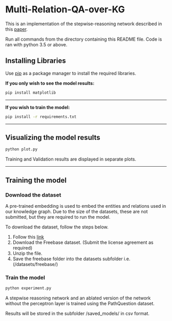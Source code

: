 # Multi-Relation-QA-over-KG
This is an implementation of the stepwise-reasoning network described in this [paper](https://dl.acm.org/doi/abs/10.1145/3336191.3371812).


Run all commands from the directory containing this README file. Code is ran with python 3.5 or above.

## Installing Libraries
Use [pip](https://pip.pypa.io/en/stable/) as a package manager to install the required libraries.

**If you only wish to see the model results:**
 
```bash
pip install matplotlib
```
---

**If you wish to train the model:**

```bash
pip install -r requirements.txt
```
----
## Visualizing the model results

```bash
python plot.py
```

Training and Validation results are displayed in separate plots.

----
## Training the model

### Download the dataset
A pre-trained embedding is used to embed the entities and relations used in our knowledge graph.
Due to the size of the datasets, these are not submitted, but they are required to run the model.

To download the dataset, follow the steps below.

1. Follow this [link](http://139.129.163.161/index/toolkits#pretrained-embeddings)
2. Download the Freebase dataset. (Submit the license agreement as required)
3. Unzip the file.
4. Save the freebase folder into the datasets subfolder i.e. (/datasets/freebase/)

### Train the model
 
```bash 
python experiment.py
```
A stepwise reasoning network and an ablated version of the network without the perceptron layer is trained using the PathQuestion dataset.

Results will be stored in the subfolder /saved_models/ in csv format.
